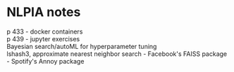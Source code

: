 # NLPIA notes
p 433 - docker containers  
p 439 - jupyter exercises  
Bayesian search/autoML for hyperparameter tuning  
lshash3, approximate nearest neighbor search
    - Facebook's FAISS package
    - Spotify's Annoy package